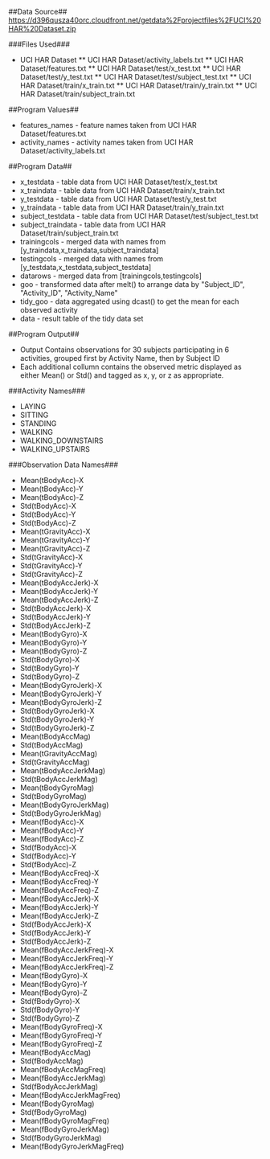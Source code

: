 ##Data Source##
https://d396qusza40orc.cloudfront.net/getdata%2Fprojectfiles%2FUCI%20HAR%20Dataset.zip

###Files Used###
* UCI HAR Dataset
** UCI HAR Dataset/activity_labels.txt
** UCI HAR Dataset/features.txt
** UCI HAR Dataset/test/x_test.txt
** UCI HAR Dataset/test/y_test.txt
** UCI HAR Dataset/test/subject_test.txt
** UCI HAR Dataset/train/x_train.txt
** UCI HAR Dataset/train/y_train.txt
** UCI HAR Dataset/train/subject_train.txt

##Program Values##
* features_names - feature names taken from UCI HAR Dataset/features.txt
* activity_names - activity names taken from UCI HAR Dataset/activity_labels.txt

##Program Data##
* x_testdata - table data from UCI HAR Dataset/test/x_test.txt 
* x_traindata - table data from UCI HAR Dataset/train/x_train.txt
* y_testdata - table data from UCI HAR Dataset/test/y_test.txt
* y_traindata - table data from UCI HAR Dataset/train/y_train.txt
* subject_testdata - table data from UCI HAR Dataset/test/subject_test.txt
* subject_traindata - table data from UCI HAR Dataset/train/subject_train.txt
* trainingcols - merged data with names from [y_traindata,x_traindata,subject_traindata]
* testingcols - merged data with names from [y_testdata,x_testdata,subject_testdata]
* datarows - merged data from [trainingcols,testingcols]
* goo - transformed data after melt() to arrange data by "Subject_ID", "Activity_ID", "Activity_Name"
* tidy_goo - data aggregated using dcast() to get the mean for each observed activity
* data - result table of the tidy data set

##Program Output##
* Output Contains observations for 30 subjects participating in 6 activities, grouped first by Activity Name, then by Subject ID
* Each additional collumn contains the observed metric displayed as either Mean() or Std() and tagged as x, y, or z as appropriate. 

###Activity Names###
* LAYING
* SITTING
* STANDING
* WALKING
* WALKING_DOWNSTAIRS
* WALKING_UPSTAIRS

###Observation Data Names###
* Mean(tBodyAcc)-X
* Mean(tBodyAcc)-Y
* Mean(tBodyAcc)-Z
* Std(tBodyAcc)-X
* Std(tBodyAcc)-Y
* Std(tBodyAcc)-Z
* Mean(tGravityAcc)-X
* Mean(tGravityAcc)-Y
* Mean(tGravityAcc)-Z
* Std(tGravityAcc)-X
* Std(tGravityAcc)-Y
* Std(tGravityAcc)-Z
* Mean(tBodyAccJerk)-X
* Mean(tBodyAccJerk)-Y
* Mean(tBodyAccJerk)-Z
* Std(tBodyAccJerk)-X
* Std(tBodyAccJerk)-Y
* Std(tBodyAccJerk)-Z
* Mean(tBodyGyro)-X
* Mean(tBodyGyro)-Y
* Mean(tBodyGyro)-Z
* Std(tBodyGyro)-X
* Std(tBodyGyro)-Y
* Std(tBodyGyro)-Z
* Mean(tBodyGyroJerk)-X
* Mean(tBodyGyroJerk)-Y
* Mean(tBodyGyroJerk)-Z
* Std(tBodyGyroJerk)-X
* Std(tBodyGyroJerk)-Y
* Std(tBodyGyroJerk)-Z
* Mean(tBodyAccMag)
* Std(tBodyAccMag)
* Mean(tGravityAccMag)
* Std(tGravityAccMag)
* Mean(tBodyAccJerkMag)
* Std(tBodyAccJerkMag)
* Mean(tBodyGyroMag)
* Std(tBodyGyroMag)
* Mean(tBodyGyroJerkMag)
* Std(tBodyGyroJerkMag)
* Mean(fBodyAcc)-X
* Mean(fBodyAcc)-Y
* Mean(fBodyAcc)-Z
* Std(fBodyAcc)-X
* Std(fBodyAcc)-Y
* Std(fBodyAcc)-Z
* Mean(fBodyAccFreq)-X
* Mean(fBodyAccFreq)-Y
* Mean(fBodyAccFreq)-Z
* Mean(fBodyAccJerk)-X
* Mean(fBodyAccJerk)-Y
* Mean(fBodyAccJerk)-Z
* Std(fBodyAccJerk)-X
* Std(fBodyAccJerk)-Y
* Std(fBodyAccJerk)-Z
* Mean(fBodyAccJerkFreq)-X
* Mean(fBodyAccJerkFreq)-Y
* Mean(fBodyAccJerkFreq)-Z
* Mean(fBodyGyro)-X
* Mean(fBodyGyro)-Y
* Mean(fBodyGyro)-Z
* Std(fBodyGyro)-X
* Std(fBodyGyro)-Y
* Std(fBodyGyro)-Z
* Mean(fBodyGyroFreq)-X
* Mean(fBodyGyroFreq)-Y
* Mean(fBodyGyroFreq)-Z
* Mean(fBodyAccMag)
* Std(fBodyAccMag)
* Mean(fBodyAccMagFreq)
* Mean(fBodyAccJerkMag)
* Std(fBodyAccJerkMag)
* Mean(fBodyAccJerkMagFreq)
* Mean(fBodyGyroMag)
* Std(fBodyGyroMag)
* Mean(fBodyGyroMagFreq)
* Mean(fBodyGyroJerkMag)
* Std(fBodyGyroJerkMag)
* Mean(fBodyGyroJerkMagFreq)
